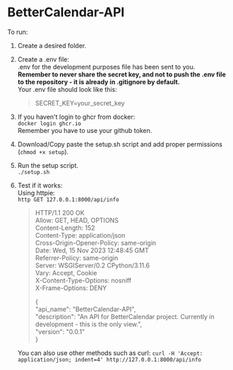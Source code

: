 # BetterCalendar-API  
  
To run:  
1. Create a desired folder.
2. Create a .env file:  
.env for the development purposes file has been sent to you.  
**Remember to never share the secret key, and not to push the .env file to the repository - it is already in .gitignore by default.**  
Your .env file should look like this:  
    > SECRET_KEY=your_secret_key  
3. If you haven't login to ghcr from docker:  
   `docker login ghcr.io`  
   Remember you have to use your github token.  
4. Download/Copy paste the setup.sh script and add proper permissions (`chmod +x setup`).  
5. Run the setup script.  
    `./setup.sh`

6. Test if it works:  
Using httpie:  
`http GET 127.0.0.1:8000/api/info`  
    > HTTP/1.1 200 OK  
    > Allow: GET, HEAD, OPTIONS  
    > Content-Length: 152  
    > Content-Type: application/json  
    > Cross-Origin-Opener-Policy: same-origin    
    > Date: Wed, 15 Nov 2023 12:48:45 GMT  
    > Referrer-Policy: same-origin  
    > Server: WSGIServer/0.2 CPython/3.11.6  
    > Vary: Accept, Cookie  
    > X-Content-Type-Options: nosniff  
    > X-Frame-Options: DENY  
    >   
    > {  
    >     "api_name": "BetterCalendar-API",  
    >     "description": "An API for BetterCalendar project. Currently in development - this is the only view.",  
    >     "version": "0.0.1"  
    > }
    
    You can also use other methods such as curl:
   `curl -H 'Accept: application/json; indent=4' http://127.0.0.1:8000/api/info`
